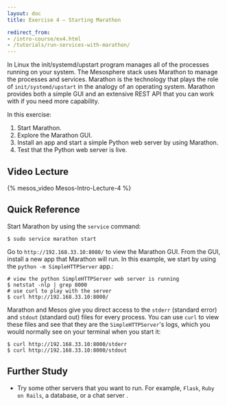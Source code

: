 ```yaml
---
layout: doc
title: Exercise 4 – Starting Marathon

redirect_from:
- /intro-course/ex4.html
- /tutorials/run-services-with-marathon/
---
```


In Linux the init/systemd/upstart program manages all of the
processes running on your system.  The Mesosphere stack uses Marathon to manage the processes and services.
Marathon is the technology that plays the role of ``init/systemd/upstart`` in the analogy of an operating system.
Marathon provides both a simple GUI and an extensive REST API that you can work with if you need
more capability.

In this exercise:

1. Start Marathon.
2. Explore the Marathon GUI.
3. Install an app and start a simple Python web server by using Marathon.
4. Test that the Python web server is live.

Video Lecture
-------------

{% mesos_video Mesos-Intro-Lecture-4 %}

Quick Reference
---------------

Start Marathon by using the ``service`` command:

```
$ sudo service marathon start
```

Go to ``http://192.168.33.10:8080/`` to view the Marathon GUI.
From the GUI, install a new app that Marathon will run.  In this example, we start by using the ``python -m SimpleHTTPServer`` app.:


```
# view the python SimpleHTTPServer web server is running
$ netstat -nlp | grep 8000
# use curl to play with the server
$ curl http://192.168.33.10:8000/
```

Marathon and Mesos give you direct access to the ``stderr`` (standard error) and ``stdout`` (standard out) files for every process.  You can     use ``curl`` to view these files and see that they are the ``SimpleHTTPServer``'s logs, which you would normally see on your terminal when you start it:

```
$ curl http://192.168.33.10:8000/stderr
$ curl http://192.168.33.10:8000/stdout
```

Further Study
-------------

* Try some other servers that you want to run.  For example, ``Flask``, ``Ruby on Rails``, a database, or a chat server .


